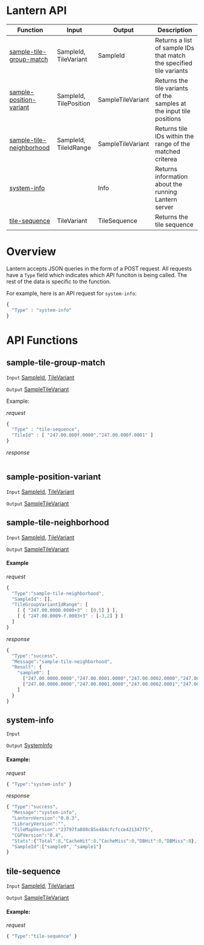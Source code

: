 Lantern API
===========

| Function | Input | Output | Description |
| --- | --- | --- | --- |
| [sample-tile-group-match](#sample-tile-group-match) | SampleId, TileVariant | SampleId | Returns a list of sample IDs that match the specified tile variants |
| [sample-position-variant](#sample-position-variant) | SampleId, TilePosition | SampleTileVariant | Returns the tile variants of the samples at the input tile positions |
| [sample-tile-neighborhood](#sample-tile-neighborhood) | SampleId, TileIdRange | SampleTileVariant | Returns tile IDs within the range of the matched criterea |
| [system-info](#system-info) | | Info | Returns information about the running Lantern server |
| [tile-sequence](#tile-sequence) | TileVariant | TileSequence | Returns the tile sequence |

Overview
========

Lantern accepts JSON queries in the form of a POST request.  All requests have a `Type` field which indicates which API funciton is being called.
The rest of the data is specific to the function.

For example, here is an API request for `system-info`:
```javascript
{
  "Type" : "system-info"
}
```

API Functions
=============

sample-tile-group-match
---

`Input` [SampleId](#SampleId), [TileVariant](#TileVariant)

`Output` [SampleTileVariant](#SampleTileVariant)

Example:

*request*
```javascript
{
  "Type" : "tile-sequence",
  "TileId" : [ "247.00.000f.0000","247.00.000f.0001" ]
}
```

*response*
```javascript

```

sample-position-variant
----

`Input` [SampleId](#SampleId), [TileVariant](#TileVariant)

`Output` [SampleTileVariant](#SampleTileVariant)


sample-tile-neighborhood
----

`Input` [SampleId](#SampleId), [TileVariant](#TileVariant)

`Output` [SampleTileVariant](#SampleTileVariant)


#### Example

*request*
```javascript
{
  "Type":"sample-tile-neighborhood",
  "SampleId": [],
  "TileGroupVariantIdRange": [
    [ { "247.00.0000.0000+3" : [0,5] } ],
    [ { "247.00.0009-f.0003+3" : [-3,2] } ]
  ]
}
```

*response*
```javascript
{
  "Type":"success",
  "Message":"sample-tile-neighborhood",
  "Result": {
    "sample0": [
      ["247.00.0000.0000","247.00.0001.0000","247.00.0002.0000","247.00.0003.0000","247.00.0004.0000","247.00.0008.0000","247.00.0009.0000","247.00.000a.0002","247.00.000b.0000","247.00.000c.0000","247.00.000d.0004","247.00.000e.0000"],
      ["247.00.0000.0000","247.00.0001.0000","247.00.0002.0001","247.00.0003.0000","247.00.0004.0000","247.00.0008.0000","247.00.0009.0002+2","247.00.000b.0004","247.00.000c.0001","247.00.000d.0004","247.00.000e.0000"]
    ]
  }
}
```


system-info
----

`Input` 

`Output` [SystemInfo](#SystemInfo)

#### Example:

*request*
```javascript
{ "Type":"system-info" }
```
*response*
```javascript
{ "Type":"success",
  "Message":"system-info",
  "LanternVersion":"0.0.3",
  "LibraryVersion":"",
  "TileMapVersion":"23797fa880c85e484cfcfcce421347f5",
  "CGFVersion":"0.4",
  "Stats":{"Total":8,"CacheHit":8,"CacheMiss":0,"DBHit":0,"DBMiss":0},
  "SampleId":["sample0", "sample1"]
}
```


tile-sequence
----

`Input` [SampleId](#SampleId), [TileVariant](#TileVariant)

`Output` [SampleTileVariant](#SampleTileVariant)

#### Example:

*request*
```javascript
{ "Type":"tile-sequence" }
```
